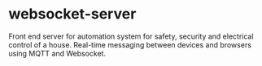 # websocket-server

Front end server for automation system for safety, security and electrical control of a house.
Real-time messaging between devices and browsers using MQTT and Websocket.
